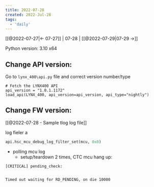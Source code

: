 ```yaml
---
title: 2022-07-28
created: 2022-Jul-28
tags:
  - 'daily'
---
```


[[@2022-07-27|<- 07-27]] | 07-28 | [[@2022-07-29|07-29 ->]]



Python version: 3.10 x64

## Change API version:

Go to `lynx_400\api.py` file and correct version number/type

```
# Fetch the LYNX400 API
api_version = "1.0.1.1172"
load_api(LYNX_400, api_version=api_version, api_type="nightly")
```

## Change FW version:

[[@2022-07-28 - Sample tlog log file]]

log fieler a
```python
api.hsc_mcu_debug_log_filter_set(mcu, 0x0)
```

- polling mcu log
	- setup/teardown 2 times, CTC mcu hang up:
```
[CRITICAL] pending_check: 


Timed out waiting for RD_PENDING, on die 10000
```